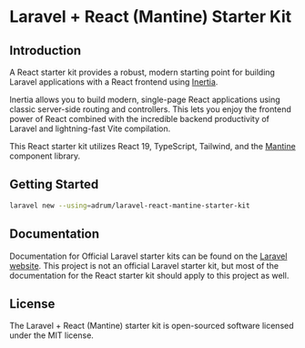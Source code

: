 # Laravel + React (Mantine) Starter Kit

## Introduction

A React starter kit provides a robust, modern starting point for building Laravel applications with a React frontend using [Inertia](https://inertiajs.com).

Inertia allows you to build modern, single-page React applications using classic server-side routing and controllers. This lets you enjoy the frontend power of React combined with the incredible backend productivity of Laravel and lightning-fast Vite compilation.

This React starter kit utilizes React 19, TypeScript, Tailwind, and the [Mantine](https://mantine.dev) component library.

## Getting Started

```bash
laravel new --using=adrum/laravel-react-mantine-starter-kit
```

## Documentation

Documentation for Official Laravel starter kits can be found on the [Laravel website](https://laravel.com/docs/starter-kits). This project is not an official Laravel starter kit, but most of the documentation for the React starter kit should apply to this project as well.

## License

The Laravel + React (Mantine) starter kit is open-sourced software licensed under the MIT license.
